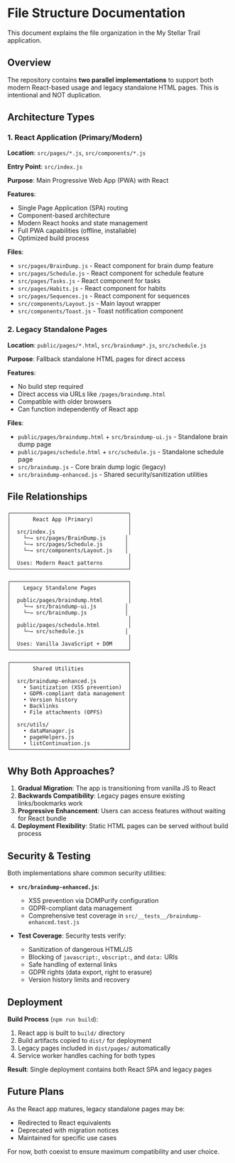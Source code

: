 # File Structure Documentation

This document explains the file organization in the My Stellar Trail application.

## Overview

The repository contains **two parallel implementations** to support both modern React-based usage and legacy standalone HTML pages. This is intentional and NOT duplication.

## Architecture Types

### 1. React Application (Primary/Modern)

**Location**: `src/pages/*.js`, `src/components/*.js`

**Entry Point**: `src/index.js`

**Purpose**: Main Progressive Web App (PWA) with React

**Features**:
- Single Page Application (SPA) routing
- Component-based architecture
- Modern React hooks and state management
- Full PWA capabilities (offline, installable)
- Optimized build process

**Files**:
- `src/pages/BrainDump.js` - React component for brain dump feature
- `src/pages/Schedule.js` - React component for schedule feature
- `src/pages/Tasks.js` - React component for tasks
- `src/pages/Habits.js` - React component for habits
- `src/pages/Sequences.js` - React component for sequences
- `src/components/Layout.js` - Main layout wrapper
- `src/components/Toast.js` - Toast notification component

### 2. Legacy Standalone Pages

**Location**: `public/pages/*.html`, `src/braindump*.js`, `src/schedule.js`

**Purpose**: Fallback standalone HTML pages for direct access

**Features**:
- No build step required
- Direct access via URLs like `/pages/braindump.html`
- Compatible with older browsers
- Can function independently of React app

**Files**:
- `public/pages/braindump.html` + `src/braindump-ui.js` - Standalone brain dump page
- `public/pages/schedule.html` + `src/schedule.js` - Standalone schedule page
- `src/braindump.js` - Core brain dump logic (legacy)
- `src/braindump-enhanced.js` - Shared security/sanitization utilities

## File Relationships

```
┌─────────────────────────────────────┐
│       React App (Primary)           │
│                                     │
│  src/index.js                       │
│    └─→ src/pages/BrainDump.js      │
│    └─→ src/pages/Schedule.js       │
│    └─→ src/components/Layout.js    │
│                                     │
│  Uses: Modern React patterns        │
└─────────────────────────────────────┘

┌─────────────────────────────────────┐
│    Legacy Standalone Pages          │
│                                     │
│  public/pages/braindump.html        │
│    └─→ src/braindump-ui.js         │
│    └─→ src/braindump.js            │
│                                     │
│  public/pages/schedule.html         │
│    └─→ src/schedule.js             │
│                                     │
│  Uses: Vanilla JavaScript + DOM     │
└─────────────────────────────────────┘

┌─────────────────────────────────────┐
│       Shared Utilities              │
│                                     │
│  src/braindump-enhanced.js          │
│    • Sanitization (XSS prevention)  │
│    • GDPR-compliant data management │
│    • Version history                │
│    • Backlinks                      │
│    • File attachments (OPFS)        │
│                                     │
│  src/utils/                         │
│    • dataManager.js                 │
│    • pageHelpers.js                 │
│    • listContinuation.js            │
└─────────────────────────────────────┘
```

## Why Both Approaches?

1. **Gradual Migration**: The app is transitioning from vanilla JS to React
2. **Backwards Compatibility**: Legacy pages ensure existing links/bookmarks work
3. **Progressive Enhancement**: Users can access features without waiting for React bundle
4. **Deployment Flexibility**: Static HTML pages can be served without build process

## Security & Testing

Both implementations share common security utilities:

- **`src/braindump-enhanced.js`**: 
  - XSS prevention via DOMPurify configuration
  - GDPR-compliant data management
  - Comprehensive test coverage in `src/__tests__/braindump-enhanced.test.js`

- **Test Coverage**: Security tests verify:
  - Sanitization of dangerous HTML/JS
  - Blocking of `javascript:`, `vbscript:`, and `data:` URIs
  - Safe handling of external links
  - GDPR rights (data export, right to erasure)
  - Version history limits and recovery

## Deployment

**Build Process** (`npm run build`):
1. React app is built to `build/` directory
2. Build artifacts copied to `dist/` for deployment
3. Legacy pages included in `dist/pages/` automatically
4. Service worker handles caching for both types

**Result**: Single deployment contains both React SPA and legacy pages

## Future Plans

As the React app matures, legacy standalone pages may be:
- Redirected to React equivalents
- Deprecated with migration notices
- Maintained for specific use cases

For now, both coexist to ensure maximum compatibility and user choice.
